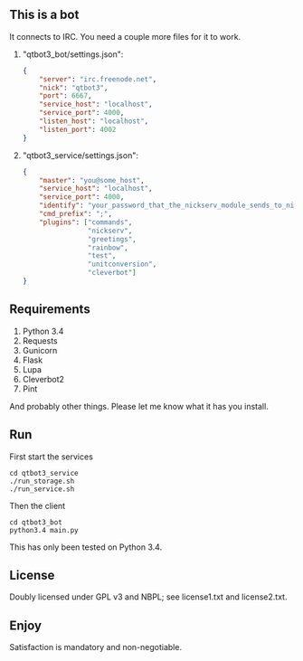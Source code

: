 ## This is a bot
It connects to IRC. You need a couple more files for it to work.

1. "qtbot3_bot/settings.json":

    ```json
    {
        "server": "irc.freenode.net",
        "nick": "qtbot3",
        "port": 6667,
        "service_host": "localhost",
        "service_port": 4000,
        "listen_host": "localhost",
        "listen_port": 4002
    }
    ```

2. "qtbot3_service/settings.json":

    ```json
    {
        "master": "you@some_host",
        "service_host": "localhost",
        "service_port": 4000,
        "identify": "your_password_that_the_nickserv_module_sends_to_nickserv",
        "cmd_prefix": ";",
        "plugins": ["commands",
                    "nickserv",
                    "greetings",
                    "rainbow",
                    "test",
                    "unitconversion",
                    "cleverbot"]
    }
    ```

## Requirements
1. Python 3.4
2. Requests
3. Gunicorn
4. Flask
5. Lupa
6. Cleverbot2
7. Pint

And probably other things. Please let me know what it has you install.


## Run
First start the services

    cd qtbot3_service
    ./run_storage.sh
    ./run_service.sh

Then the client

    cd qtbot3_bot
    python3.4 main.py

This has only been tested on Python 3.4.


## License
Doubly licensed under GPL v3 and NBPL; see license1.txt and license2.txt.


## Enjoy
Satisfaction is mandatory and non-negotiable.
